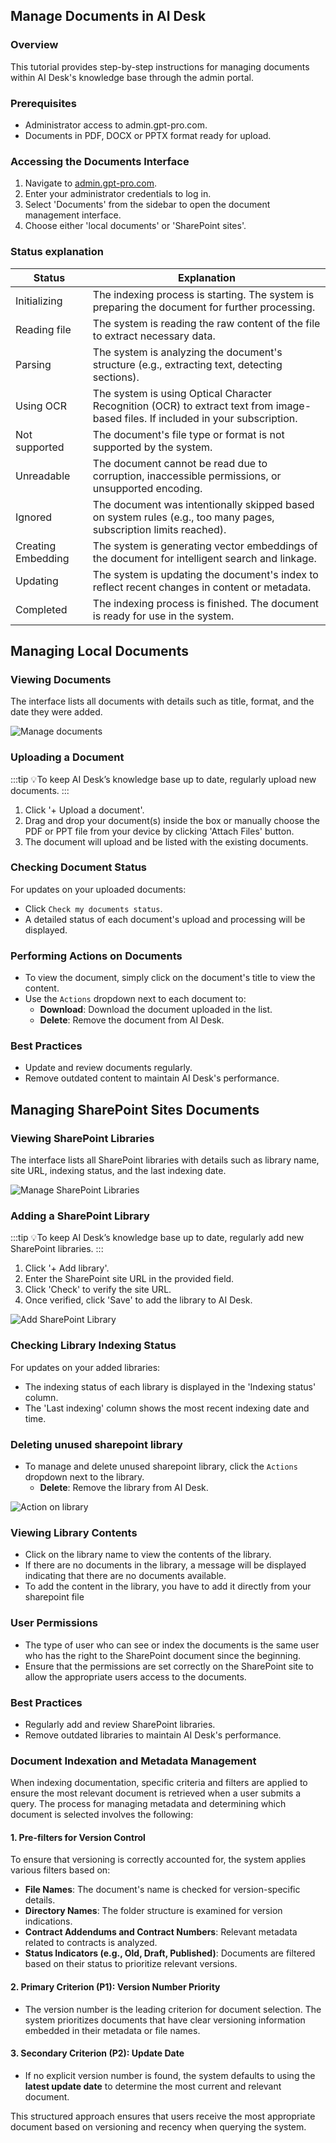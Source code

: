 ## Manage Documents in AI Desk

### Overview
This tutorial provides step-by-step instructions for managing documents within AI Desk's knowledge base through the admin portal.

### Prerequisites
- Administrator access to admin.gpt-pro.com.
- Documents in PDF, DOCX or PPTX format ready for upload.

### Accessing the Documents Interface
1. Navigate to [admin.gpt-pro.com](http://admin.gpt-pro.com).
2. Enter your administrator credentials to log in.
3. Select 'Documents' from the sidebar to open the document management interface.
4. Choose either 'local documents' or 'SharePoint sites'.

### Status explanation
| **Status**            | **Explanation**                                                                                   |
|------------------------|---------------------------------------------------------------------------------------------------|
| Initializing          | The indexing process is starting. The system is preparing the document for further processing.    |
| Reading file          | The system is reading the raw content of the file to extract necessary data.                      |
| Parsing               | The system is analyzing the document's structure (e.g., extracting text, detecting sections).     |
| Using OCR             | The system is using Optical Character Recognition (OCR) to extract text from image-based files. If included in your subscription.  |
| Not supported         | The document's file type or format is not supported by the system.                                |
| Unreadable            | The document cannot be read due to corruption, inaccessible permissions, or unsupported encoding. |
| Ignored               | The document was intentionally skipped based on system rules (e.g., too many pages, subscription limits reached).         |
| Creating Embedding    | The system is generating vector embeddings of the document for intelligent search and linkage.    |
| Updating              | The system is updating the document's index to reflect recent changes in content or metadata.     |
| Completed             | The indexing process is finished. The document is ready for use in the system.                   |


## Managing Local Documents

### Viewing Documents
The interface lists all documents with details such as title, format, and the date they were added.

![Manage documents](/assets/img/gpt/Local-documents.png)

### Uploading a Document

:::tip
💡To keep AI Desk’s knowledge base up to date, regularly upload new documents.
:::

1. Click '+ Upload a document'.
2. Drag and drop your document(s) inside the box or manually choose the PDF or PPT file from your device by clicking 'Attach Files' button.
3. The document will upload and be listed with the existing documents. 

### Checking Document Status
For updates on your uploaded documents:
- Click `Check my documents status`.
- A detailed status of each document's upload and processing will be displayed.

### Performing Actions on Documents
- To view the document, simply click on the document's title to view the content.
- Use the `Actions` dropdown next to each document to:
  - **Download**: Download the document uploaded in the list.
  - **Delete**: Remove the document from AI Desk.

### Best Practices
- Update and review documents regularly.
- Remove outdated content to maintain AI Desk's performance.


## Managing SharePoint Sites Documents

### Viewing SharePoint Libraries
The interface lists all SharePoint libraries with details such as library name, site URL, indexing status, and the last indexing date.

![Manage SharePoint Libraries](/assets/img/gpt/Sharepoint-indexation.png)

### Adding a SharePoint Library

:::tip
💡To keep AI Desk’s knowledge base up to date, regularly add new SharePoint libraries.
:::

1. Click '+ Add library'.
2. Enter the SharePoint site URL in the provided field.
3. Click 'Check' to verify the site URL.
4. Once verified, click 'Save' to add the library to AI Desk.

![Add SharePoint Library](/assets/img/gpt/SharePoint-library.png)

### Checking Library Indexing Status
For updates on your added libraries:
- The indexing status of each library is displayed in the 'Indexing status' column.
- The 'Last indexing' column shows the most recent indexing date and time.

### Deleting unused sharepoint library
- To manage and delete unused sharepoint library, click the `Actions` dropdown next to the library.
  - **Delete**: Remove the library from AI Desk.

![Action on library](/assets/img/gpt/delete-sharepoint-library.png)

### Viewing Library Contents
- Click on the library name to view the contents of the library.
- If there are no documents in the library, a message will be displayed indicating that there are no documents available.
- To add the content in the library, you have to add it directly from your sharepoint file


### User Permissions
- The type of user who can see or index the documents is the same user who has the right to the SharePoint document since the beginning.
- Ensure that the permissions are set correctly on the SharePoint site to allow the appropriate users access to the documents.

### Best Practices
- Regularly add and review SharePoint libraries.
- Remove outdated libraries to maintain AI Desk's performance.

### Document Indexation and Metadata Management

When indexing documentation, specific criteria and filters are applied to ensure the most relevant document is retrieved when a user submits a query. The process for managing metadata and determining which document is selected involves the following:

#### 1. **Pre-filters for Version Control**
   To ensure that versioning is correctly accounted for, the system applies various filters based on:
   - **File Names**: The document's name is checked for version-specific details.
   - **Directory Names**: The folder structure is examined for version indications.
   - **Contract Addendums and Contract Numbers**: Relevant metadata related to contracts is analyzed.
   - **Status Indicators (e.g., Old, Draft, Published)**: Documents are filtered based on their status to prioritize relevant versions.

#### 2. **Primary Criterion (P1): Version Number Priority**
   - The version number is the leading criterion for document selection. The system prioritizes documents that have clear versioning information embedded in their metadata or file names.

#### 3. **Secondary Criterion (P2): Update Date**
   - If no explicit version number is found, the system defaults to using the **latest update date** to determine the most current and relevant document.

This structured approach ensures that users receive the most appropriate document based on versioning and recency when querying the system.

<Intercom />
<Hubspot />
<Clarity />
<GoogleAnalytics />
